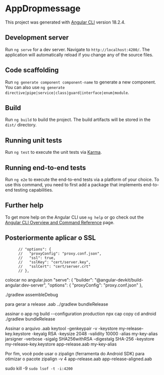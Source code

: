 # AppDropmessage

This project was generated with [Angular CLI](https://github.com/angular/angular-cli) version 18.2.4.

## Development server

Run `ng serve` for a dev server. Navigate to `http://localhost:4200/`. The application will automatically reload if you change any of the source files.

## Code scaffolding

Run `ng generate component component-name` to generate a new component. You can also use `ng generate directive|pipe|service|class|guard|interface|enum|module`.

## Build

Run `ng build` to build the project. The build artifacts will be stored in the `dist/` directory.

## Running unit tests

Run `ng test` to execute the unit tests via [Karma](https://karma-runner.github.io).

## Running end-to-end tests

Run `ng e2e` to execute the end-to-end tests via a platform of your choice. To use this command, you need to first add a package that implements end-to-end testing capabilities.

## Further help

To get more help on the Angular CLI use `ng help` or go check out the [Angular CLI Overview and Command Reference](https://angular.dev/tools/cli) page.

## Posteriormente aplicar o SSL

          // "options": {
          //   "proxyConfig": "proxy.conf.json",
          //   "ssl": true,
          //   "sslKey": "cert/server.key",
          //   "sslCert": "cert/server.crt"
          // },

colocar no angular.json
"serve": {
"builder": "@angular-devkit/build-angular:dev-server",
"options": {
"proxyConfig": "proxy.conf.json"
},

./gradlew assembleDebug

para gerar a release .aab
../gradlew bundleRelease

assinar o app
ng build --configuration production
npx cap copy
cd android
./gradlew bundleRelease

Assinar o arquivo .aab
keytool -genkeypair -v -keystore my-release-key.keystore -keyalg RSA -keysize 2048 -validity 10000 -alias my-key-alias
jarsigner -verbose -sigalg SHA256withRSA -digestalg SHA-256 -keystore my-release-key.keystore app-release.aab my-key-alias

Por fim, você pode usar o zipalign (ferramenta do Android SDK) para otimizar o pacote
zipalign -v 4 app-release.aab app-release-aligned.aab

sudo kill -9 `sudo lsof -t -i:4200`
